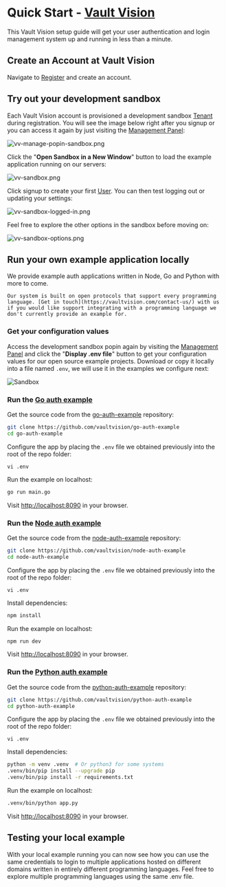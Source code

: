 Quick Start - [Vault Vision](https://vaultvision.com)  
==================

This Vault Vision setup guide will get your user authentication and login management system up and running in less than a minute.


## Create an Account at Vault Vision

Navigate to [Register](https://manage.vaultvision.com/register) and create an account.


## Try out your development sandbox

Each Vault Vision account is provisioned a development sandbox [Tenant](/tenants.md) during registration. You will see the image below right after you signup or you can access it again by just visiting the [Management Panel](https://manage.vaultvision.com):


![vv-manage-popin-sandbox.png](img/vv-manage-popin-sandbox.png)

Click the "**Open Sandbox in a New Window**" button to load the example application running on our servers:

![vv-sandbox.png](img/vv-sandbox.png)

Click signup to create your first [User](/users.md). You can then test logging out or updating your settings:

![vv-sandbox-logged-in.png](img/vv-sandbox-logged-in.png)


Feel free to explore the other options in the sandbox before moving on:

![vv-sandbox-options.png](img/vv-sandbox-options.png)


## Run your own example application locally

We provide example auth applications written in Node, Go and Python with more to come.

```{note}
Our system is built on open protocols that support every programming language. [Get in touch](https://vaultvision.com/contact-us/) with us if you would like support integrating with a programming language we don't currently provide an example for.
```

### Get your configuration values

Access the development sandbox popin again by visiting the [Management Panel](https://manage.vaultvision.com) and click the "**Display .env file**" button to get your configuration values for our open source example projects. Download or copy it locally into a file named `.env`, we will use it in the examples we configure next:

![Sandbox](img/vv-manage-popin-sandbox-env.png)


### Run the [Go auth example](https://github.com/vaultvision/go-auth-example)

Get the source code from the [go-auth-example](https://github.com/vaultvision/go-auth-example) repository:
```bash
git clone https://github.com/vaultvision/go-auth-example
cd go-auth-example
```

Configure the app by placing the `.env` file we obtained previously into the root of the repo folder:
```
vi .env
```

Run the example on localhost:
```bash
go run main.go
```

Visit [http://localhost:8090](http://localhost:8090) in your browser.


### Run the [Node auth example](https://github.com/vaultvision/node-auth-example)

Get the source code from the [node-auth-example](https://github.com/vaultvision/node-auth-example) repository:
```bash
git clone https://github.com/vaultvision/node-auth-example
cd node-auth-example
```

Configure the app by placing the `.env` file we obtained previously into the root of the repo folder:
```
vi .env
```

Install dependencies:
```bash
npm install
```

Run the example on localhost:
```bash
npm run dev
```

Visit [http://localhost:8090](http://localhost:8090) in your browser.


### Run the [Python auth example](https://github.com/vaultvision/python-auth-example)

Get the source code from the [python-auth-example](https://github.com/vaultvision/python-auth-example) repository:
```bash
git clone https://github.com/vaultvision/python-auth-example
cd python-auth-example
```

Configure the app by placing the `.env` file we obtained previously into the root of the repo folder:
```
vi .env
```

Install dependencies:
```bash
python -m venv .venv  # Or python3 for some systems
.venv/bin/pip install --upgrade pip
.venv/bin/pip install -r requirements.txt
```

Run the example on localhost:
```bash
.venv/bin/python app.py
```

Visit [http://localhost:8090](http://localhost:8090) in your browser.


## Testing your local example

With your local example running you can now see how you can use the same credentials to login to multiple applications hosted on different domains written in entirely different programming languages. Feel free to explore multiple programming languages using the same .env file.
